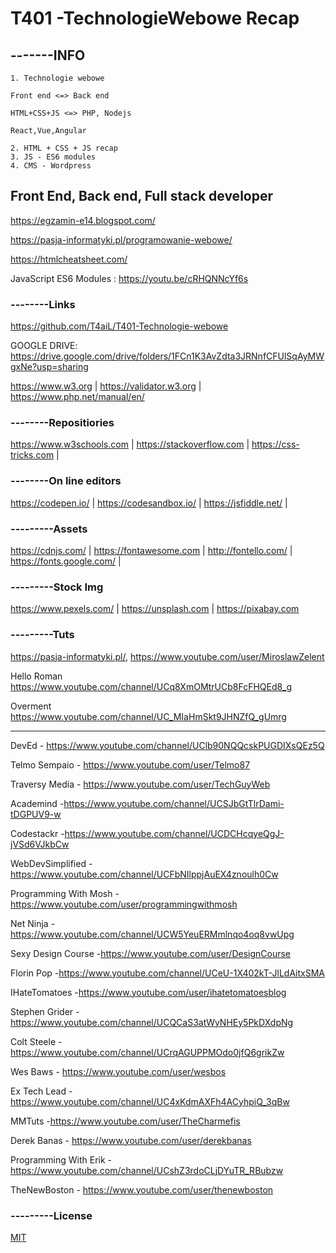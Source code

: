 # T401 -TechnologieWebowe Recap
## -------INFO
```
1. Technologie webowe

Front end <=> Back end

HTML+CSS+JS <=> PHP, Nodejs

React,Vue,Angular

2. HTML + CSS + JS recap
3. JS - ES6 modules
4. CMS - Wordpress
```
## Front End, Back end, Full stack developer

https://egzamin-e14.blogspot.com/

https://pasja-informatyki.pl/programowanie-webowe/

https://htmlcheatsheet.com/

JavaScript ES6 Modules : https://youtu.be/cRHQNNcYf6s

### --------Links
https://github.com/T4aiL/T401-Technologie-webowe

GOOGLE DRIVE: https://drive.google.com/drive/folders/1FCn1K3AvZdta3JRNnfCFUlSqAyMWgxNe?usp=sharing

https://www.w3.org | https://validator.w3.org | https://www.php.net/manual/en/
### --------Repositiories
https://www.w3schools.com | https://stackoverflow.com | https://css-tricks.com |
### --------On line editors
https://codepen.io/ | https://codesandbox.io/ | https://jsfiddle.net/ |
### ---------Assets
https://cdnjs.com/ | https://fontawesome.com | http://fontello.com/ | https://fonts.google.com/ |
### ---------Stock Img
https://www.pexels.com/ | https://unsplash.com | https://pixabay.com
### ---------Tuts
https://pasja-informatyki.pl/, https://www.youtube.com/user/MiroslawZelent

Hello Roman https://www.youtube.com/channel/UCq8XmOMtrUCb8FcFHQEd8_g

Overment https://www.youtube.com/channel/UC_MIaHmSkt9JHNZfQ_gUmrg

-------------------------------------

DevEd - https://www.youtube.com/channel/UClb90NQQcskPUGDIXsQEz5Q 

Telmo Sempaio - https://www.youtube.com/user/Telmo87

Traversy Media - https://www.youtube.com/user/TechGuyWeb

Academind -https://www.youtube.com/channel/UCSJbGtTlrDami-tDGPUV9-w

Codestackr -https://www.youtube.com/channel/UCDCHcqyeQgJ-jVSd6VJkbCw

WebDevSimplified -https://www.youtube.com/channel/UCFbNIlppjAuEX4znoulh0Cw

Programming With Mosh -https://www.youtube.com/user/programmingwithmosh

Net Ninja -https://www.youtube.com/channel/UCW5YeuERMmlnqo4oq8vwUpg

Sexy Design Course -https://www.youtube.com/user/DesignCourse

Florin Pop -https://www.youtube.com/channel/UCeU-1X402kT-JlLdAitxSMA

IHateTomatoes -https://www.youtube.com/user/ihatetomatoesblog

Stephen Grider -https://www.youtube.com/channel/UCQCaS3atWyNHEy5PkDXdpNg

Colt Steele -https://www.youtube.com/channel/UCrqAGUPPMOdo0jfQ6grikZw

Wes Baws - https://www.youtube.com/user/wesbos

Ex Tech Lead -https://www.youtube.com/channel/UC4xKdmAXFh4ACyhpiQ_3qBw

MMTuts -https://www.youtube.com/user/TheCharmefis

Derek Banas - https://www.youtube.com/user/derekbanas

Programming With Erik -https://www.youtube.com/channel/UCshZ3rdoCLjDYuTR_RBubzw

TheNewBoston - https://www.youtube.com/user/thenewboston 
### ---------License
[MIT](https://choosealicense.com/licenses/mit/)

